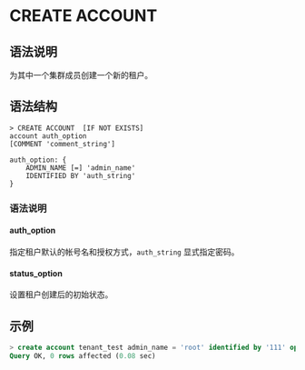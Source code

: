 # **CREATE ACCOUNT**

## **语法说明**

为其中一个集群成员创建一个新的租户。

## **语法结构**

```
> CREATE ACCOUNT  [IF NOT EXISTS]
account auth_option
[COMMENT 'comment_string']

auth_option: {
    ADMIN_NAME [=] 'admin_name'
    IDENTIFIED BY 'auth_string'
}

```

### 语法说明

#### auth_option

指定租户默认的帐号名和授权方式，`auth_string` 显式指定密码。

#### status_option

设置租户创建后的初始状态。

## **示例**

```sql
> create account tenant_test admin_name = 'root' identified by '111' open comment 'tenant_test';
Query OK, 0 rows affected (0.08 sec)
```
